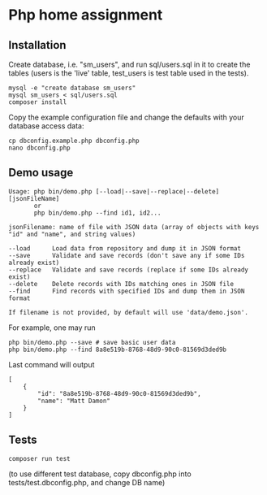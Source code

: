 # Php home assignment

## Installation

Create database, i.e. "sm_users", and run sql/users.sql in it to create the tables
(users is the 'live' table, test_users is test table used in the tests).

    mysql -e "create database sm_users"
    mysql sm_users < sql/users.sql
    composer install

Copy the example configuration file and change the defaults with your database access data:

    cp dbconfig.example.php dbconfig.php
    nano dbconfig.php

## Demo usage

    Usage: php bin/demo.php [--load|--save|--replace|--delete] [jsonFileName]
           or
           php bin/demo.php --find id1, id2...

    jsonFilename: name of file with JSON data (array of objects with keys "id" and "name", and string values)

    --load      Load data from repository and dump it in JSON format
    --save      Validate and save records (don't save any if some IDs already exist)
    --replace   Validate and save records (replace if some IDs already exist)
    --delete    Delete records with IDs matching ones in JSON file
    --find      Find records with specified IDs and dump them in JSON format

    If filename is not provided, by default will use 'data/demo.json'.
    
For example, one may run

    php bin/demo.php --save # save basic user data
    php bin/demo.php --find 8a8e519b-8768-48d9-90c0-81569d3ded9b
    
Last command will output

    [
        {
            "id": "8a8e519b-8768-48d9-90c0-81569d3ded9b",
            "name": "Matt Damon"
        }
    ]
    
## Tests

    composer run test

(to use different test database, copy dbconfig.php into tests/test.dbconfig.php,
and change DB name)
